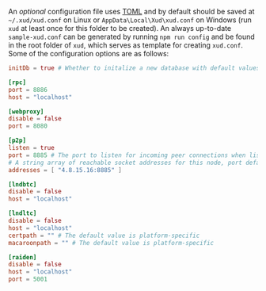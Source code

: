 An *optional* configuration file uses [TOML](https://github.com/toml-lang/toml) and by default should be saved at  `~/.xud/xud.conf` on Linux or `AppData\Local\Xud\xud.conf` on Windows (run `xud` at least once for this folder to be created). An always up-to-date `sample-xud.conf` can be generated by running `npm run config` and be found in the root folder of `xud`, which serves as template for creating `xud.conf`. Some of the configuration options are as follows:

```toml
initDb = true # Whether to initalize a new database with default values

[rpc]
port = 8886
host = "localhost"

[webproxy]
disable = false
port = 8080

[p2p]
listen = true
port = 8885 # The port to listen for incoming peer connections when listen = true
# A string array of reachable socket addresses for this node, port defaults to p2p.port if unspecified
addresses = [ "4.8.15.16:8885" ]

[lndbtc]
disable = false
host = "localhost"

[lndltc]
disable = false
host = "localhost"
certpath = "" # The default value is platform-specific
macaroonpath = "" # The default value is platform-specific

[raiden]
disable = false
host = "localhost"
port = 5001
```